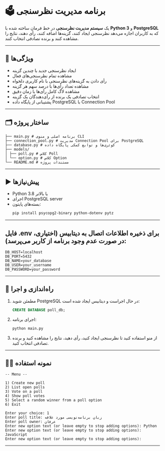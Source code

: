 # 🗳️ برنامه مدیریت نظرسنجی

یک **سیستم مدیریت نظرسنجی** در خط فرمان ساخته شده با **Python 3** و **PostgreSQL** که به کاربران اجازه می‌دهد نظرسنجی ایجاد کنند، گزینه‌ها اضافه کنند، رأی دهند، نتایج را مشاهده کنند و برنده تصادفی انتخاب کنند.  

---

## 📌 ویژگی‌ها
- ایجاد نظرسنجی جدید با چندین گزینه  
- مشاهده تمام نظرسنجی‌های فعال  
- رأی دادن به گزینه‌های نظرسنجی با نام کاربری دلخواه  
- مشاهده تعداد رأی‌ها با درصد سهم هر گزینه  
- مشاهده لاگ کامل رأی‌ها با زمان دقیق  
- انتخاب تصادفی یک برنده از رأی‌دهندگان یک گزینه  
- پشتیبانی از پایگاه داده PostgreSQL با Connection Pool  

---

## 🗂 ساختار پروژه

    ├── main.py # برنامه اصلی و منوی CLI
    ├── connection_pool.py # مدیریت Connection Pool برای PostgreSQL
    ├── database.py # کوئری‌ها و توابع کمکی پایگاه داده
    ├── models/
    │ ├── poll.py # کلاس Poll
    │ └── option.py # کلاس Option
    └── README.md # مستندات پروژه

---

## ▶️ پیش‌نیازها
- Python 3.8 یا بالاتر  
- اجرای PostgreSQL server  
- بسته‌های پایتون:
    ```bash
    pip install psycopg2-binary python-dotenv pytz

---

## فایل .env برای ذخیره اطلاعات اتصال به دیتابیس (اختیاری، در صورت عدم وجود برنامه از کاربر می‌پرسد):

    DB_HOST=localhost
    DB_PORT=5432
    DB_NAME=your_database
    DB_USER=your_username
    DB_PASSWORD=your_password

---

## 🏁 راه‌اندازی و اجرا

1. مطمئن شوید PostgreSQL در حال اجراست و دیتابیس ایجاد شده است:
    ```sql
   CREATE DATABASE poll_db;

2. اجرای برنامه:
    ```bash
   python main.py

3. از منو استفاده کنید تا نظرسنجی ایجاد کنید، رأی دهید، نتایج را مشاهده کنید و برنده تصادفی انتخاب کنید.

---

## 🧑‍💻 نمونه استفاده

    -- Menu --

    1) Create new poll
    2) List open polls
    3) Vote on a poll
    4) Show poll votes
    5) Select a random winner from a poll option
    6) Exit

    Enter your choice: 1
    Enter poll title: زبان برنامه‌نویسی مورد علاقه
    Enter poll owner: عرفان
    Enter new option text (or leave empty to stop adding options): Python
    Enter new option text (or leave empty to stop adding options): JavaScript
    Enter new option text (or leave empty to stop adding options): 

---